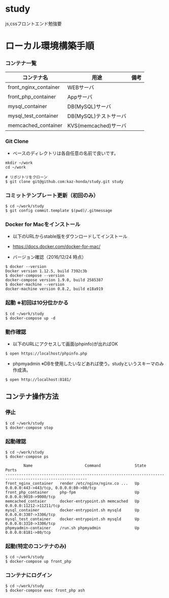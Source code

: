 # study
js,cssフロントエンド勉強要

# ローカル環境構築手順

### コンテナ一覧

| コンテナ名            | 用途                     | 備考 |
|-----------------------|--------------------------|------|
| front_nginx_container | WEBサーバ |      |
| front_php_container   | Appサーバ |      |
| mysql_container       | DB(MySQL)サーバ          |      |
| mysql_test_container  | DB(MySQL)テストサーバ          |      |
| memcached_container    | KVS(memcached)サーバ     |      |

### Git Clone
* ベースのディレクトリは各自任意の名前で良いです。

```
mkdir ~/work
cd ~/work

# リポジトリをクローン
$ git clone git@github.com:kaz-honda/study.git study
```

### コミットテンプレート更新（初回のみ）
```
$ cd ~/work/study
$ git config commit.template $(pwd)/.gitmessage
```

### Docker for Macをインストール
* 以下のURLからstable版をダウンロードしてインストール
 * https://docs.docker.com/docker-for-mac/

* バージョン確認（2016/12/24 時点）

 ```
 $ docker --version
 Docker version 1.12.5, build 7392c3b
 $ docker-compose --version
 docker-compose version 1.9.0, build 2585387
 $ docker-machine --version
 docker-machine version 0.8.2, build e18a919
 ```

### 起動 ※初回は10分位かかる
```shell
$ cd ~/work/study
$ docker-compose up -d
```

### 動作確認
* 以下のURLにアクセスして画面(phpinfo)が出ればOK
```shell
$ open https://localhost/phpinfo.php
```

* phpmyadmin ※DBを使用したいなどあれば使う。studyというスキーマのみ作成済。
```shell
$ open http://localhost:8181/
```

## コンテナ操作方法

### 停止
```
$ cd ~/work/study
$ docker-compose stop
```

### 起動確認
```
$ cd ~/work/study
$ docker-compose ps

        Name                       Command               State                     Ports
----------------------------------------------------------------------------------------------------------
front_nginx_container   render /etc/nginx/nginx.co ...   Up       0.0.0.0:443->443/tcp, 0.0.0.0:80->80/tcp
front_php_container     php-fpm                          Up       0.0.0.0:9010->9000/tcp
memcached_contaier      docker-entrypoint.sh memcached   Up       0.0.0.0:11212->11211/tcp
mysql_container         docker-entrypoint.sh mysqld      Up       0.0.0.0:3307->3306/tcp
mysql_test_container    docker-entrypoint.sh mysqld      Up       0.0.0.0:3310->3306/tcp
phpmyadmin-container    /run.sh phpmyadmin               Up       0.0.0.0:8181->80/tcp
```

### 起動(特定のコンテナのみ)
```
$ cd ~/work/study
$ docker-compose up front_php
```

### コンテナにログイン
```shell
$ cd ~/work/study
$ docker-compose exec front_php ash
```

